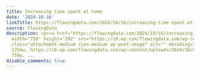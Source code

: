 ```yaml
---
title: Increasing time spent at home
date: '2024-10-16'
linkTitle: https://flowingdata.com/2024/10/16/increasing-time-spent-at-home/
source: FlowingData
description: <p><a href="https://flowingdata.com/2024/10/16/increasing-time-spent-at-home/"><img
  width="750" height="392" src="https://i0.wp.com/flowingdata.com/wp-content/uploads/2024/10/more-time-spent-at-home.png?fit=750%2C392&amp;quality=100&amp;ssl=1"
  class="attachment-medium size-medium wp-post-image" alt="" decoding="async" srcset="https://i0.wp.com/flowingdata.com/wp-content/uploads/2024/10/more-time-spent-at-home.png?w=1254&amp;quality=100&amp;ssl=1
  1254w, https://i0.wp.com/flowingdata.com/wp-content/uploads/2024/10/more-time-spent-at-home.png?resize=750%2C392&amp;quality=100&amp;ssl=1
  750w, ...
disable_comments: true
---
```

<p><a href="https://flowingdata.com/2024/10/16/increasing-time-spent-at-home/"><img width="750" height="392" src="https://i0.wp.com/flowingdata.com/wp-content/uploads/2024/10/more-time-spent-at-home.png?fit=750%2C392&amp;quality=100&amp;ssl=1" class="attachment-medium size-medium wp-post-image" alt="" decoding="async" srcset="https://i0.wp.com/flowingdata.com/wp-content/uploads/2024/10/more-time-spent-at-home.png?w=1254&amp;quality=100&amp;ssl=1 1254w, https://i0.wp.com/flowingdata.com/wp-content/uploads/2024/10/more-time-spent-at-home.png?resize=750%2C392&amp;quality=100&amp;ssl=1 750w, ...